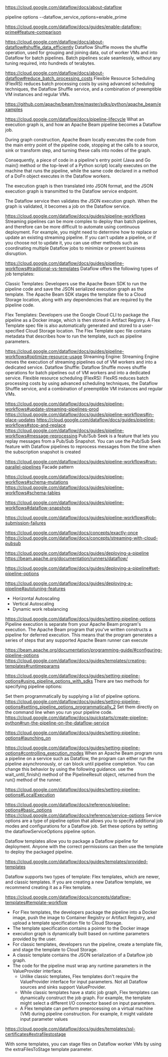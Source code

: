 
https://cloud.google.com/dataflow/docs/about-dataflow

pipeline options
--dataflow_service_options=enable_prime

https://cloud.google.com/dataflow/docs/guides/enable-dataflow-prime#feature-comparison

https://cloud.google.com/dataflow/docs/about-dataflow#shuffle_data_efficiently
Dataflow Shuffle moves the shuffle operation, used for grouping and joining data, out of worker VMs and into Dataflow for batch pipelines. Batch pipelines scale seamlessly, without any tuning required, into hundreds of terabytes.

https://cloud.google.com/dataflow/docs/about-dataflow#reduce_batch_processing_costs
Flexible Resource Scheduling (FlexRS) reduces batch processing costs by using advanced scheduling techniques, the Dataflow Shuffle service, and a combination of preemptible VM instances and regular VMs.

https://github.com/apache/beam/tree/master/sdks/python/apache_beam/examples

https://cloud.google.com/dataflow/docs/pipeline-lifecycle
What an execution graph is, and how an Apache Beam pipeline becomes a Dataflow job.

During graph construction, Apache Beam locally executes the code from the main entry point of the pipeline code, stopping at the calls to a source, sink or transform step, and turning these calls into nodes of the graph. 

Consequently, a piece of code in a pipeline's entry point (Java and Go main() method or the top-level of a Python script) locally executes on the machine that runs the pipeline, while the same code declared in a method of a DoFn object executes in the Dataflow workers.

The execution graph is then translated into JSON format, and the JSON execution graph is transmitted to the Dataflow service endpoint.

The Dataflow service then validates the JSON execution graph. When the graph is validated, it becomes a job on the Dataflow service. 

https://cloud.google.com/dataflow/docs/guides/pipeline-workflows
Streaming pipelines can be more complex to deploy than batch pipelines, and therefore can be more difficult to automate using continuous deployment. For example, you might need to determine how to replace or update an existing streaming pipeline. If you can't update a pipeline, or if you choose not to update it, you can use other methods such as coordinating multiple Dataflow jobs to minimize or prevent business disruption.

https://cloud.google.com/dataflow/docs/guides/pipeline-workflows#traditional-vs-templates
Dataflow offers the following types of job templates:

Classic Templates: Developers use the Apache Beam SDK to run the pipeline code and save the JSON serialized execution graph as the template. The Apache Beam SDK stages the template file to a Cloud Storage location, along with any dependencies that are required by the pipeline code.

Flex Templates: Developers use the Google Cloud CLI to package the pipeline as a Docker image, which is then stored in Artifact Registry. A Flex Template spec file is also automatically generated and stored to a user-specified Cloud Storage location. The Flex Template spec file contains metadata that describes how to run the template, such as pipeline parameters.

https://cloud.google.com/dataflow/docs/guides/pipeline-workflows#optimize-resource-usage
Streaming Engine: Streaming Engine moves the execution of streaming pipelines out of VM workers and into a dedicated service. 
Dataflow Shuffle: Dataflow Shuffle moves shuffle operations for batch pipelines out of VM workers and into a dedicated service.
Flexible resource scheduling (FlexRS): FlexRS reduces batch processing costs by using advanced scheduling techniques, the Dataflow Shuffle service, and a combination of preemptible VM instances and regular VMs.

https://cloud.google.com/dataflow/docs/guides/pipeline-workflows#update-streaming-pipelines-prod
https://cloud.google.com/dataflow/docs/guides/pipeline-workflows#in-place-updates
https://cloud.google.com/dataflow/docs/guides/pipeline-workflows#stop-and-replace
https://cloud.google.com/dataflow/docs/guides/pipeline-workflows#message-reprocessing
Pub/Sub Seek is a feature that lets you replay messages from a Pub/Sub Snapshot. You can use the Pub/Sub Seek feature with Dataflow pipelines to reprocess messages from the time when the subscription snapshot is created

https://cloud.google.com/dataflow/docs/guides/pipeline-workflows#run-parallel-pipelines
Facade pattern

https://cloud.google.com/dataflow/docs/guides/pipeline-workflows#schema-mutations
https://cloud.google.com/dataflow/docs/guides/pipeline-workflows#schema-tables

https://cloud.google.com/dataflow/docs/guides/pipeline-workflows#dataflow-snapshots

https://cloud.google.com/dataflow/docs/guides/pipeline-workflows#job-submission-failures

https://cloud.google.com/dataflow/docs/concepts/exactly-once
https://cloud.google.com/dataflow/docs/concepts/streaming-with-cloud-pubsub


https://cloud.google.com/dataflow/docs/guides/deploying-a-pipeline
https://beam.apache.org/documentation/runners/dataflow/

https://cloud.google.com/dataflow/docs/guides/deploying-a-pipeline#set-pipeline-options

https://cloud.google.com/dataflow/docs/guides/deploying-a-pipeline#autotuning-features
* Horizontal Autoscaling
* Vertical Autoscaling
* Dynamic work rebalancing

https://cloud.google.com/dataflow/docs/guides/setting-pipeline-options
Pipeline execution is separate from your Apache Beam program's execution. The Apache Beam program that you've written constructs a pipeline for deferred execution. This means that the program generates a series of steps that any supported Apache Beam runner can execute

https://beam.apache.org/documentation/programming-guide/#configuring-pipeline-options
https://cloud.google.com/dataflow/docs/guides/templates/creating-templates#runtimeparams

https://cloud.google.com/dataflow/docs/guides/setting-pipeline-options#using_pipeline_options_with_sdks
There are two methods for specifying pipeline options:

Set them programmatically by supplying a list of pipeline options.
https://cloud.google.com/dataflow/docs/guides/setting-pipeline-options#setting_pipeline_options_programmatically_2
Set them directly on the command line when you run your pipeline code.
https://cloud.google.com/dataflow/docs/quickstarts/create-pipeline-python#run-the-pipeline-on-the-dataflow-service

https://cloud.google.com/dataflow/docs/guides/setting-pipeline-options#launching_on

https://cloud.google.com/dataflow/docs/guides/setting-pipeline-options#controlling_execution_modes
When an Apache Beam program runs a pipeline on a service such as Dataflow, the program can either run the pipeline asynchronously, or can block until pipeline completion. You can change this behavior by using the following guidance.
use the wait_until_finish() method of the PipelineResult object, returned from the run() method of the runner.

https://cloud.google.com/dataflow/docs/guides/setting-pipeline-options#LocalExecution


https://cloud.google.com/dataflow/docs/reference/pipeline-options#basic_options
https://cloud.google.com/dataflow/docs/reference/service-options
Service options are a type of pipeline option that allows you to specify additional job modes and configurations for a Dataflow job. Set these options by setting the dataflowServiceOptions pipeline option.

Dataflow templates allow you to package a Dataflow pipeline for deployment. Anyone with the correct permissions can then use the template to deploy the packaged pipeline.

https://cloud.google.com/dataflow/docs/guides/templates/provided-templates

Dataflow supports two types of template: Flex templates, which are newer, and classic templates. If you are creating a new Dataflow template, we recommend creating it as a Flex template.

https://cloud.google.com/dataflow/docs/concepts/dataflow-templates#template-workflow

* For Flex templates, the developers package the pipeline into a Docker image, push the image to Container Registry or Artifact Registry, and upload a template specification file to Cloud Storage.
 * The template specification contains a pointer to the Docker image
 * execution graph is dynamically built based on runtime parameters provided by the user. 
* For classic templates, developers run the pipeline, create a template file, and stage the template to Cloud Storage.
 * A classic template contains the JSON serialization of a Dataflow job graph. 
 * The code for the pipeline must wrap any runtime parameters in the ValueProvider interface.
    * Unlike classic templates, Flex templates don't require the ValueProvider interface for input parameters. Not all Dataflow sources and sinks support ValueProvider.
    * While classic templates have a static job graph, Flex templates can dynamically construct the job graph. For example, the template might select a different I/O connector based on input parameters.
    * A Flex template can perform preprocessing on a virtual machine (VM) during pipeline construction. For example, it might validate input parameter values

https://cloud.google.com/dataflow/docs/guides/templates/ssl-certificates#extrafilestostage

With some templates, you can stage files on Dataflow worker VMs by using the extraFilesToStage template parameter.


